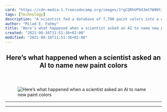 ```yaml
---
card: "https://cdn-media-1.freecodecamp.org/images/1*gCQRhUP943mtYW90t1FxQw.jpeg"
tags: [Technology]
description: "A scientist fed a database of 7,700 paint colors into a neura"
author: "Milad E. Fahmy"
title: "Here’s what happened when a scientist asked an AI to name new paint colors"
created: "2021-08-16T11:51:36+02:00"
modified: "2021-08-16T11:51:36+02:00"
---
```

<div class="site-wrapper">
<main id="site-main" class="site-main outer">
<div class="inner">
<article class="post-full post tag-technology tag-web-development tag-artificial-intelligence tag-machine-learning tag-startup ">
<header class="post-full-header">
<h1 class="post-full-title">Here’s what happened when a scientist asked an AI to name new paint colors</h1>
</header>
<figure class="post-full-image">
<picture>
<source media="(max-width: 700px)" sizes="1px" srcset="data:image/gif;base64,R0lGODlhAQABAIAAAAAAAP///yH5BAEAAAAALAAAAAABAAEAAAIBRAA7 1w">
<source media="(min-width: 701px)" sizes="(max-width: 800px) 400px,
(max-width: 1170px) 700px,
1400px" srcset="https://cdn-media-1.freecodecamp.org/images/1*gCQRhUP943mtYW90t1FxQw.jpeg 300w,
https://cdn-media-1.freecodecamp.org/images/1*gCQRhUP943mtYW90t1FxQw.jpeg 600w,
https://cdn-media-1.freecodecamp.org/images/1*gCQRhUP943mtYW90t1FxQw.jpeg 1000w,
https://cdn-media-1.freecodecamp.org/images/1*gCQRhUP943mtYW90t1FxQw.jpeg 2000w">
<img onerror="this.style.display='none'" src="https://cdn-media-1.freecodecamp.org/images/1*gCQRhUP943mtYW90t1FxQw.jpeg" alt="Here’s what happened when a scientist asked an AI to name new paint colors">
</picture>
</figure>
<section class="post-full-content">
<div class="post-content">
</div>
<hr>
<hr>
</section>
</article>
</div>
</main>
</div>
<!-- Google Tag Manager (noscript) -->
<!-- End Google Tag Manager (noscript) -->
